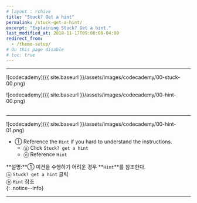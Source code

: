 ```yaml
---
# layout : rchive
title: "Stuck? Get a hint"
permalink: /stuck-get-a-hint/
excerpt: "Explaining Stuck? Get a hint."
last_modified_at: 2018-11-17T09:00:00-04:00
redirect_from:
  - /theme-setup/
# On this page disable
# toc: true
---
```

    
    
    
<hr/>

![codecademy]({{ site.baseurl }}/assets/images/codecademy/00-stuck-00.png)    

![codecademy]({{ site.baseurl }}/assets/images/codecademy/00-hint-00.png)    
<br>
<hr/>

![codecademy]({{ site.baseurl }}/assets/images/codecademy/00-hint-01.png)    

* ① Reference the `Hint` if you hard to understand the instructions.
  - ⓐ Click `Stuck? get a hint`       
  - ⓑ Reference `Hint`     


**설명:**① 미션을 수행하기 어려운 경우 **`Hint`**를 참조한다.    
  ⓐ `Stuck? get a hint` 클릭    
  ⓑ `Hint` 참조    
{: .notice--info}



<hr/>    
<br>    